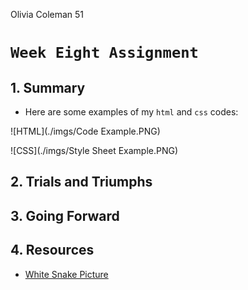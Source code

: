 Olivia Coleman 51

# `Week Eight Assignment`

## 1. Summary
* Here are some examples of my `html` and `css` codes:

![HTML](./imgs/Code Example.PNG)

![CSS](./imgs/Style Sheet Example.PNG)

## 2. Trials and Triumphs


## 3. Going Forward


## 4. Resources
* [White Snake Picture](http://hqhd3d.blogspot.com/2013/04/white-snake-wallpapers.html)

